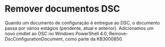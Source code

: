 # Remover documentos DSC

Quando um documento de configuração é entregue ao DSC, o documento passa por vários estágios (pendente, atual e anterior). Adicionamos um novo cmdlet ao DSC no Windows PowerShell 4.0, Remove-DscConfigurationDocument, como parte da KB3000850. 



<!--HONumber=Aug16_HO3-->


